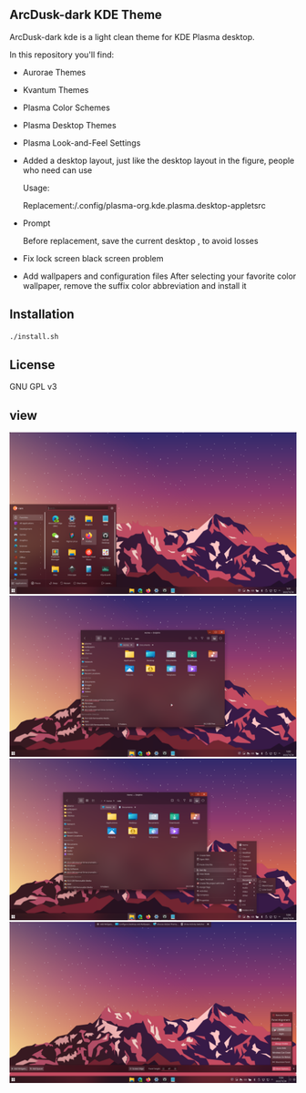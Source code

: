## ArcDusk-dark KDE Theme

ArcDusk-dark kde is a light clean theme for KDE Plasma desktop.

In this repository you'll find:

- Aurorae Themes
- Kvantum Themes
- Plasma Color Schemes
- Plasma Desktop Themes
- Plasma Look-and-Feel Settings

- Added a desktop layout, just like the desktop layout in the figure, people who need can use

  Usage:
  
  Replacement:/.config/plasma-org.kde.plasma.desktop-appletsrc

- Prompt
  
  Before replacement, save the current desktop , to avoid losses
  
 
 - Fix lock screen black screen problem
 -  Add wallpapers and configuration files
    After selecting your favorite color wallpaper, remove the suffix color abbreviation and install it
  

## Installation

```sh
./install.sh
```

## License

GNU GPL v3

## view
![view](View-1.png?raw=true)
![view](View-2.png?raw=true)
![view](View-3.png?raw=true)
![view](View-4.png?raw=true)


